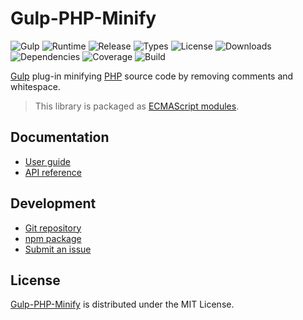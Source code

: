 # Gulp-PHP-Minify
![Gulp](https://badgen.net/badge/gulp/%3E%3D4.0.0/green) ![Runtime](https://badgen.net/npm/node/@cedx/gulp-php-minify) ![Release](https://badgen.net/npm/v/@cedx/gulp-php-minify) ![Types](https://badgen.net/npm/types/@cedx/gulp-php-minify) ![License](https://badgen.net/npm/license/@cedx/gulp-php-minify) ![Downloads](https://badgen.net/npm/dt/@cedx/gulp-php-minify) ![Dependencies](https://badgen.net/david/dep/cedx/gulp-php-minify) ![Coverage](https://badgen.net/coveralls/c/github/cedx/gulp-php-minify) ![Build](https://badgen.net/github/checks/cedx/gulp-php-minify/main)

[Gulp](https://gulpjs.com) plug-in minifying [PHP](https://www.php.net) source code by removing comments and whitespace.

> This library is packaged as [ECMAScript modules](https://nodejs.org/api/esm.html).

## Documentation
- [User guide](https://docs.belin.io/gulp-php-minify)
- [API reference](https://api.belin.io/gulp-php-minify)

## Development
- [Git repository](https://git.belin.io/cedx/gulp-php-minify)
- [npm package](https://www.npmjs.com/package/@cedx/gulp-php-minify)
- [Submit an issue](https://git.belin.io/cedx/gulp-php-minify/issues)

## License
[Gulp-PHP-Minify](https://docs.belin.io/gulp-php-minify) is distributed under the MIT License.

